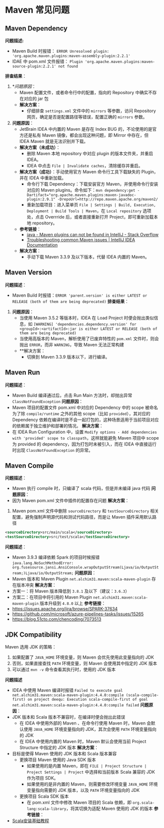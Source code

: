 # Maven 常见问题

## Maven Dependency

**问题描述:**
 - Maven Build 时报错： `ERROR Unresolved plugin: 'org.apache.maven.plugins:maven-assembly-plugin:2.2.1'`
 - IDAE 中 pom.xml 文件报错： `Plugin 'org.apache.maven.plugins:maven-source-plugin:2.2.1' not found`

**排查结果**：
1. **问题原因*：
	- Maven 配置文件，或者命令行中的配置，指向的 Repository 中确实不存在对应的 jar 包
	- **解决方案**：
		- 仔细排查 `settings.xml` 文件中的 `mirrors` 等参数，访问 Repository 网页，确定是否是配置路径等错误，配置正确的 `mirrors` 参数。
2. **问题原因**：
	- JetBrain IDEA 中内置的 Maven 是存在 Index BUG 的，不论使用的是官方还是私有 Maven 镜像，都会出现这种问题，即 Mirror 中存在，但 IDEA Maven 就是无法识别并下载。
	- **解决方案（未成功）**：
		- 删除 Maven 本地 repository 中对应 plugin 的版本文件夹，并重启 IDEA。
		- IDEA 中点击 `File | Invalidate caches`，清除缓存并重启。
	- **解决方案（成功）**：手动使用官方 Maven 命令行工具下载缺失的 Plugin，并在 IDEA 中重新加载。
		- 命令行下载 Dependency：下载安装官方 Maven，并使用命令行安装对应的 Maven plugins。命令如下：`mvn dependency:get -Dartifact="org.apache.maven.plugins:maven-javadoc-plugin:2.9.1" -DrepoUrl=http://repo.maven.apache.org/maven2/`
		- 重新加载项目：进入菜单页 `File | Settings | Build, Execution, Deployment | Build Tools | Maven`，在 `Local repository` 选项处，点击 Overrride 后，或者直接重新打开 Project，即可重新加载本地 repository。
	- **参考链接**：
		- [java - Maven plugins can not be found in IntelliJ - Stack Overflow](https://stackoverflow.com/a/40308560/13774262)
		- [Troubleshooting common Maven issues | IntelliJ IDEA Documentation](https://www.jetbrains.com/help/idea/troubleshooting-common-maven-issues.html#klwtar_1)
	- **解决方案**：
		- 手动下载 Maven 3.3.9 及以下版本，代替 IDEA 内置的 Maven。

## Maven Version

**问题描述**：
- Maven Build 时报错：`ERROR 'parent.version' is either LATEST or RELEASE (both of them are being deprecated)`
**排查结果**：
1. **问题原因**：
	- 当使用 Maven 3.5.2 等版本时，IDEA 在 Load Project 时便会抛出类似信息，如 `[WARNING] 'dependencies.dependency.version' for <groupId>:<artifactId>:jar is either LATEST or RELEASE (both of them are being deprecated)`
	- 当使用高版本的 Maven，解析使用了已废弃特性的 `pom.xml` 文件时，则会抛出 `ERROR`，而非 `WARNING`，导致 Maven 无法正常构建
	- **解决方案：
		- 切换到 Maven 3.3.9 版本以下，进行编译。

## Maven Run

**问题描述**：
- Maven Build 编译通过后，点击 Run Main 方法时，却抛出异常 `ClassNotFoundException`
**问题原因**：
- Maven 项目的配置文件 pom.xml 中对应的 Dependency 中的 scope 被命名为了除 `compile/runtime` 之外的其他 scope（比如 `provided`），其对应的 Dependency 依赖在编译时是不会一起打包的，这种场景适用于当前项目对应的依赖属于独立维护和部署的情况。
**解决方案**：
- 在 IDEA Run Configuration 中，设置 `Modify options - Add dependencies with 'provided' scope to classpath`，这样就能避免 Maven 项目中 scope 为 provided 的 dependency，因为打包时未被引入，而在 IDEA 中直接运行时出现 `ClassNotFoundException` 的异常。

## Maven Compile

**问题描述**：
- Maven 执行 compile 时，只编译了 scala 代码，但是并未编译 java 代码
**问题原因**：
- 因为 Maven pom.xml 文件中插件的配置存在问题
**解决方案**：
1. Maven pom.xml 文件中删除 `sourceDirectory` 和 `testSourceDirectory` 相关配置，避免强制声明源代码和测试代码路径，而是让 Maven 插件采用默认路径
```xml
<sourceDirectory>src/main/scala</sourceDirectory>  
<testSourceDirectory>src/test/scala</testSourceDirectory>
```

**问题描述**：
- Maven 3.9.3 编译依赖 Spark 的项目时候报错 `java.lang.NoSuchMethodError: org.fusesource.jansi.AnsiConsole.wrapOutputStream(Ljava/io/OutputStream;)Ljava/io/OutputStream;`
**问题原因**：
- Maven 版本和 Maven Plugin `net.alchim31.maven:scala-maven-plugin` 存在版本冲突
**解决方案**：
- 方案一：将 Maven 版本降低到 `3.8.1` 及以下（建议：`3.6.3`）
- 方案二：在项目中将引用的 Maven Plugin `net.alchim31.maven:scala-maven-plugin` 版本升级到 `4.8.0` 以上
**参考链接**：
- https://issues.apache.org/jira/browse/SPARK-37634
- https://github.com/microsoft/azure-pipelines-tasks/issues/15265
- https://blog.51cto.com/chencoding/7073513

## JDK Compatibility

Maven 选用 JDK 的策略：
1. 如果配置了 `JAVA_HOME` 环境变量，则 Maven 会优先使用此变量指向的 JDK
2. 否则，如果直接查找 `PATH` 环境变量，则 Maven 会使用其中指定的 JDK 版本
3. 可以通过 `mvn -v` 命令查看其执行时，使用的 JDK 版本

**问题描述**
- IDEA 中使用 Maven 编译时报错 `Failed to execute goal net.alchim31.maven:scala-maven-plugin:4.4.0:compile (scala-compile-first) on project deequ: Execution scala-compile-first of goal net.alchim31.maven:scala-maven-plugin:4.4.0:compile failed`
**问题原因**：
- JDK 版本和 Scala 版本不兼容时，在编译时便会抛出此错误
	- 在 IDEA 中使用外部的 Maven 、在命令行使用 Maven 时，Maven 会默认使用 `JAVA_HOME` 环境变量指向的 JDK，其次会使用 `PATH` 环境变量指向的 JDK
	- 在 IDEA 中使用内置的 Maven 时，Maven 默认会使用当前 Project Structure 中指定的 JDK 版本
**解决方案**：
- 目标是使得 Maven 使用的 JDK 版本和 Scala 版本兼容
	- 更换项目 Maven 使用的 Java SDK 版本
		- 如果使用的是内置 Maven，即在 `FILE | Project Structure | Project Settings | Project` 中选择和当前版本 Scala 兼容的 JDK 作为项目 SDK。
		- 如果使用的是非内置的 Maven，则需要修改环境变量 `JAVA_HOME` 环境变量指向需要的 JDK 版本，以及 `PATH` 环境变量指向的 JDK
	- 更换项目 Scala SDK 版本
		- 在 pom.xml 文件中修改 Maven 项目的 Scala 依赖，即 `org.scala-lang:scala-library`，将其切换为适配 Maven 使用的 JDK 的版本
**参考链接**：
- [Scala安装基础教程](work/programming/Scala/Scala安装基础教程.md)
